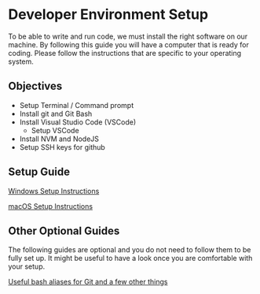 # Developer Environment Setup

To be able to write and run code, we must install the right software on our machine. By following this guide you will have a computer that is ready for coding. Please follow the instructions that are specific to your operating system.

## Objectives

- Setup Terminal / Command prompt
- Install git and Git Bash
- Install Visual Studio Code (VSCode)
  - Setup VSCode
- Install NVM and NodeJS
- Setup SSH keys for github

## Setup Guide

[Windows Setup Instructions](windows-setup-instructions-step-1.md)

[macOS Setup Instructions](macOS-setup-instructions.md)

## Other Optional Guides

The following guides are optional and you do not need to follow them to be fully set up. It might be useful to have a look once you are comfortable with your setup.

[Useful bash aliases for Git and a few other things](git-aliases.md)
